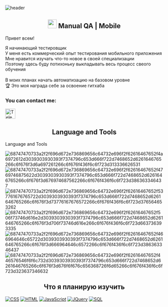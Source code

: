 ![header](https://capsule-render.vercel.app/api?type=waving&color=gradient&height=256&section=header&text=Hello%20World!&fontSize=75&animation=fadeIn&fontAlignY=38&desc=Welcome%20to%20my%20GitHub%20profile!%20%20%20%20%20&descAlignY=51&descAlign=62)

<h2 align="center"><img src="https://media.giphy.com/media/hvRJCLFzcasrR4ia7z/giphy.gif" width="28"> Manual QA | Mobile </h2>
  <p>
  Привет всем! </p>
 Я начинающий тестировщик <br> У меня есть коммерческий опыт тестирования мобильного приложения </br> Мне нравится изучать что-то новое в своей специализации <br> Поэтому здесь буду потихоньку выкладывать весь процесс свеого обучения<br>
<br> В моих планах начать автоматизацию на базовом уровне </br>
  🏆 Это моя награда себе за освоение гитхаба
  
  ### You can contact me:
[<img alt='Telegram' height='32' src='https://upload.wikimedia.org/wikipedia/commons/thumb/8/82/Telegram_logo.svg/2048px-Telegram_logo.svg.png'>](https://t.me/olasttt)


<div align=center><h2>Language and Tools</h2></div>Language and Tools






![68747470733a2f2f696d672e736869656c64732e696f2f62616467652f4a6972612d3039303930393f7374796c653d666f722d7468652d6261646765266c6f676f3d6a697261266c6f676f436f6c6f723d313336626531](https://user-images.githubusercontent.com/118808502/229304093-e347c625-9f3d-42b7-9bef-c2c932eae522.svg)
![68747470733a2f2f696d672e736869656c64732e696f2f62616467652f4769746875622d3039303930393f7374796c653d666f722d7468652d6261646765266c6f676f3d676974687562266c6f676f436f6c6f723d386363346437](https://user-images.githubusercontent.com/118808502/229304462-df0941c1-73a4-40e0-a1cf-3c11eaef155f.svg)
![68747470733a2f2f696d672e736869656c64732e696f2f62616467652f537761676765722d3039303930393f7374796c653d666f722d7468652d6261646765266c6f676f3d73776167676572266c6f676f436f6c6f723d376564653262](https://user-images.githubusercontent.com/118808502/229304464-f79afbad-0f24-44dc-93bd-edc319b097aa.svg)
![68747470733a2f2f696d672e736869656c64732e696f2f62616467652f506f73746d616e2d3039303930393f7374796c653d666f722d7468652d6261646765266c6f676f3d706f73746d616e266c6f676f436f6c6f723d663736393335](https://user-images.githubusercontent.com/118808502/229304465-ae88a21a-4d1f-4740-ab29-b59ce699fe72.svg)
![68747470733a2f2f696d672e736869656c64732e696f2f62616467652f466964646c65722d3039303930393f7374796c653d666f722d7468652d6261646765266c6f676f3d666964646c6572266c6f676f436f6c6f723d386363346437](https://user-images.githubusercontent.com/118808502/229304467-c7c6c949-6db0-46e7-aab9-fbb38a1865d7.svg)
![68747470733a2f2f696d672e736869656c64732e696f2f62616467652f446576546f6f6c732d3039303930393f7374796c653d666f722d7468652d6261646765266c6f676f3d676f6f676c656368726f6d65266c6f676f436f6c6f723d323637346632](https://user-images.githubusercontent.com/118808502/229304468-610db962-c5ec-4ec4-b1fd-174e330efa10.svg)

  

<div align=center><h2>Что я планирую изучить</h2></div>
 <a href="https://github.com/search?q=user%3ADenverCoder1+language%3Acss"><img alt="CSS" src="https://img.shields.io/badge/CSS-1572B6.svg?logo=css3&logoColor=white"></a>
    <a href="https://github.com/search?q=user%3ADenverCoder1+language%3Ahtml"><img alt="HTML" src="https://img.shields.io/badge/HTML-E34F26.svg?logo=html5&logoColor=white"></a>
    <a href="https://github.com/search?q=user%3ADenverCoder1+language%3Ajavascript"><img alt="JavaScript" src="https://img.shields.io/badge/JavaScript-F7DF1E.svg?logo=javascript&logoColor=white"></a>
    <a href="https://github.com/search?q=user%3ADenverCoder1+language%3Ajquery"><img alt="JQuery" src="https://img.shields.io/badge/JQuery-03599C.svg?logo=jquery&logoColor=white"></a>
    <a href="https://github.com/search?q=user%3ADenverCoder1+language%3Asql"><img alt="SQL" src="https://custom-icon-badges.herokuapp.com/badge/SQL-025E8C.svg?logo=database&logoColor=white"></a>
    
